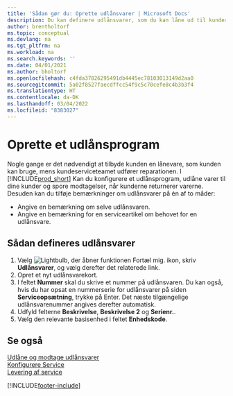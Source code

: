 ```yaml
---
title: 'Sådan gør du: Oprette udlånsvarer | Microsoft Docs'
description: Du kan definere udlånsvarer, som du kan låne ud til kunderne som erstatning for de serviceartikler, der er til reparation.
author: brentholtorf
ms.topic: conceptual
ms.devlang: na
ms.tgt_pltfrm: na
ms.workload: na
ms.search.keywords: ''
ms.date: 04/01/2021
ms.author: bholtorf
ms.openlocfilehash: c4fda37826295491db4445ec78103013149d2aa0
ms.sourcegitcommit: 5a02f8527faecdffcc54f9c5c70cefe8c4b3b3f4
ms.translationtype: HT
ms.contentlocale: da-DK
ms.lasthandoff: 03/04/2022
ms.locfileid: "8383027"
---
```

# <a name="set-up-a-loaner-program"></a>Oprette et udlånsprogram
Nogle gange er det nødvendigt at tilbyde kunden en lånevare, som kunden kan bruge, mens kundeserviceteamet udfører reparationen. I [!INCLUDE[prod_short](includes/prod_short.md)] Kan du konfigurere et udlånsprogram, udlåne varer til dine kunder og spore modtagelser, når kunderne returnerer varerne. Desuden kan du tilføje bemærkninger om udlånsvarer på én af to måder:  
  
* Angive en bemærkning om selve udlånsvaren.  
* Angive en bemærkning for en serviceartikel om behovet for en udlånsvare.  

## <a name="to-set-up-a-loaner"></a>Sådan defineres udlånsvarer  
1. Vælg ![Lightbulb, der åbner funktionen Fortæl mig.](media/ui-search/search_small.png "Fortæl mig, hvad du vil foretage dig") ikon, skriv **Udlånsvarer**, og vælg derefter det relaterede link.  
2. Opret et nyt udlånsvarekort. 
3. I feltet **Nummer** skal du skrive et nummer på udlånsvaren. Du kan også, hvis du har opsat en nummerserie for udlånsvarer på siden **Serviceopsætning**, trykke på Enter. Det næste tilgængelige udlånsvarenummer angives derefter automatisk.  
4. Udfyld felterne **Beskrivelse**, **Beskrivelse 2** og **Serienr.**.  
5. Vælg den relevante basisenhed i feltet **Enhedskode**.  
  
## <a name="see-also"></a>Se også
[Udlåne og modtage udlånsvarer](service-how-to-lend-receive-loaners.md)  
[Konfigurere Service](service-setup-service.md)  
[Levering af service](service-deliver-service.md)  



[!INCLUDE[footer-include](includes/footer-banner.md)]